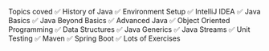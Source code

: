 Topics coved
✅ History of Java
✅ Environment Setup
✅ IntelliJ IDEA
✅ Java Basics
✅ Java Beyond Basics
✅ Advanced Java
✅ Object Oriented Programming
✅ Data Structures
✅ Java Generics
✅ Java Streams
✅ Unit Testing
✅ Maven
✅ Spring Boot
✅ Lots of Exercises
